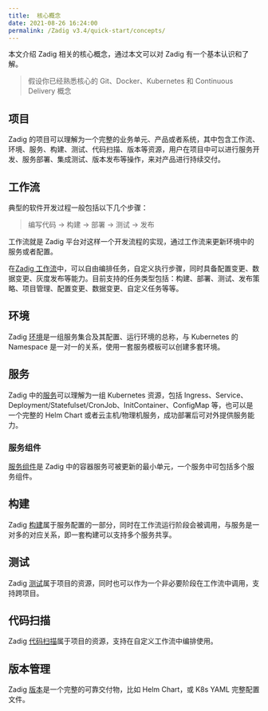 ```yaml
---
title:  核心概念
date: 2021-08-26 16:24:00
permalink: /Zadig v3.4/quick-start/concepts/
---
```

本文介绍 Zadig 相关的核心概念，通过本文可以对 Zadig 有一个基本认识和了解。

> 假设你已经熟悉核心的 Git、Docker、Kubernetes 和 Continuous Delivery 概念

## 项目

Zadig 的项目可以理解为一个完整的业务单元、产品或者系统，其中包含工作流、环境、服务、构建、测试、代码扫描、版本等资源，用户在项目中可以进行服务开发、服务部署、集成测试、版本发布等操作，来对产品进行持续交付。

## 工作流

典型的软件开发过程一般包括以下几个步骤：

> 编写代码 -> 构建 -> 部署 -> 测试 -> 发布

工作流就是 Zadig 平台对这样一个开发流程的实现，通过工作流来更新环境中的服务或者配置。

在[Zadig 工作流](/cn/Zadig%20v3.4/project/common-workflow/)中，可以自由编排任务，自定义执行步骤，同时具备配置变更、数据变更、灰度发布等能力。目前支持的任务类型包括：构建、部署、测试、发布策略、项目管理、配置变更、数据变更、自定义任务等等。

## 环境

Zadig [环境](/cn/Zadig%20v3.4/project/env/k8s/)是一组服务集合及其配置、运行环境的总称，与 Kubernetes 的 Namespace 是一对一的关系，使用一套服务模板可以创建多套环境。

## 服务

Zadig 中的[服务](/cn/Zadig%20v3.4/project/service/overview/)可以理解为一组 Kubernetes 资源，包括 Ingress、Service、Deployment/Statefulset/CronJob、InitContainer、ConfigMap 等，也可以是一个完整的 Helm Chart 或者云主机/物理机服务，成功部署后可对外提供服务能力。

### 服务组件

[服务组件](/cn/Zadig%20v3.4/env/overview/#什么是服务组件)是 Zadig 中的容器服务可被更新的最小单元，一个服务中可包括多个服务组件。

## 构建

Zadig [构建](/cn/Zadig%20v3.4/project/build/)属于服务配置的一部分，同时在工作流运行阶段会被调用，与服务是一对多的对应关系，即一套构建可以支持多个服务共享。

## 测试

Zadig [测试](/cn/Zadig%20v3.4/project/test/)属于项目的资源，同时也可以作为一个非必要阶段在工作流中调用，支持跨项目。

## 代码扫描

Zadig [代码扫描](/cn/Zadig%20v3.4/project/scan/)属于项目的资源，支持在自定义工作流中编排使用。

## 版本管理

Zadig [版本](/cn/Zadig%20v3.4/project/version/)是一个完整的可靠交付物，比如 Helm Chart，或 K8s YAML 完整配置文件。
